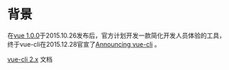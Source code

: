 # 背景

在[vue 1.0.0](http://man.hubwiz.com/docset/VueJS.docset/Contents/Resources/Documents/vuejs.org/2015/10/26/1.0.0-release/index.html)于2015.10.26发布后，官方计划开发一款简化开发人员体验的工具，终于vue-cli在2015.12.28官宣了[Announcing vue-cli](http://man.hubwiz.com/docset/VueJS.docset/Contents/Resources/Documents/vuejs.org/2015/12/28/vue-cli/index.html) 。





[vue-cli 2.x](https://github.com/vuejs/vue-cli/tree/v2) 文档





